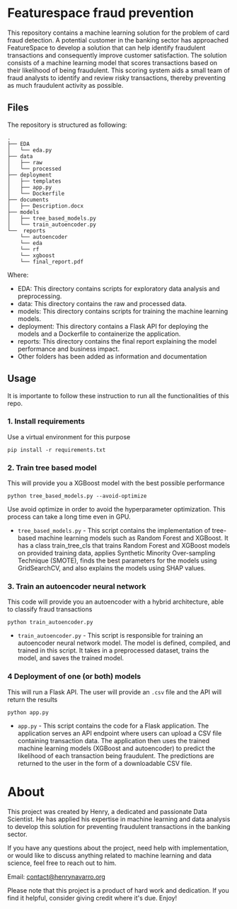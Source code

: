 # Featurespace fraud prevention
This repository contains a machine learning solution for the problem of card fraud detection. A potential customer in the banking sector has approached FeatureSpace to develop a solution that can help identify fraudulent transactions and consequently improve customer satisfaction. The solution consists of a machine learning model that scores transactions based on their likelihood of being fraudulent. This scoring system aids a small team of fraud analysts to identify and review risky transactions, thereby preventing as much fraudulent activity as possible.

## Files

The repository is structured as following:

```
.
├── EDA
│   └── eda.py
├── data
│   ├── raw
│   └── processed
├── deployment
│   ├── templates
│   ├── app.py
│   └── Dockerfile
├── documents
│   ├── Description.docx
├── models
│   ├── tree_based_models.py
│   └── train_autoencoder.py
└──  reports
    └── autoencoder
    └── eda
    └── rf
    └── xgboost
    └── final_report.pdf

```

Where:

- EDA: This directory contains scripts for exploratory data analysis and preprocessing.
- data: This directory contains the raw and processed data.
- models: This directory contains scripts for training the machine learning models.
- deployment: This directory contains a Flask API for deploying the models and a Dockerfile to containerize the application.
- reports: This directory contains the final report explaining the model performance and business impact.
- Other folders has been added as information and documentation


## Usage

It is importante to follow these instruction to run all the functionalities of this repo.

### 1. Install requirements
Use a virtual environment for this purpose

```
pip install -r requirements.txt
```

### 2. Train tree based model

This will provide you a XGBoost model with the best possible performance
```
python tree_based_models.py --avoid-optimize
```

Use avoid optimize in order to avoid the hyperparameter optimization. This process can take a long time even in GPU.

* `tree_based_models.py` - This script contains the implementation of tree-based machine learning models such as Random Forest and XGBoost. It has a class train_tree_cls that trains Random Forest and XGBoost models on provided training data, applies Synthetic Minority Over-sampling Technique (SMOTE), finds the best parameters for the models using GridSearchCV, and also explains the models using SHAP values.

### 3. Train an autoencoder neural network

This code will provide you an autoencoder with a hybrid architecture, able to classify fraud transactions

```
python train_autoencoder.py

```

* `train_autoencoder.py` - This script is responsible for training an autoencoder neural network model. The model is defined, compiled, and trained in this script. It takes in a preprocessed dataset, trains the model, and saves the trained model.

### 4 Deployment of one (or both) models

This will run a Flask API. The user will provide an `.csv` file and the API will return the results

```
python app.py
```

* `app.py` - This script contains the code for a Flask application. The application serves an API endpoint where users can upload a CSV file containing transaction data. The application then uses the trained machine learning models (XGBoost and autoencoder) to predict the likelihood of each transaction being fraudulent. The predictions are returned to the user in the form of a downloadable CSV file.


# About

This project was created by Henry, a dedicated and passionate Data Scientist. He has applied his expertise in machine learning and data analysis to develop this solution for preventing fraudulent transactions in the banking sector.

If you have any questions about the project, need help with implementation, or would like to discuss anything related to machine learning and data science, feel free to reach out to him.

Email: contact@henrynavarro.org

Please note that this project is a product of hard work and dedication. If you find it helpful, consider giving credit where it's due. Enjoy!